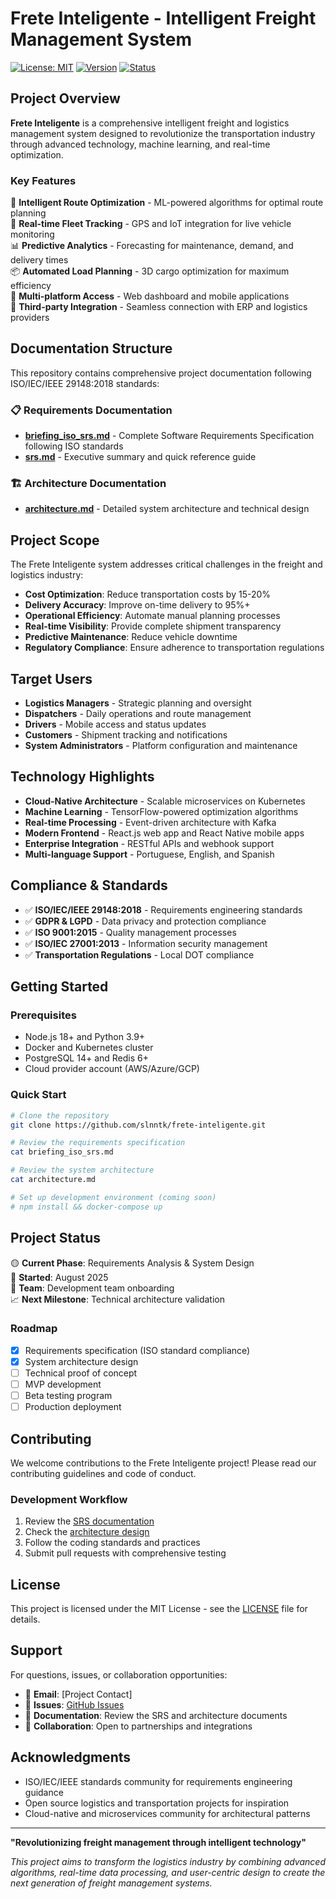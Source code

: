 # Frete Inteligente - Intelligent Freight Management System

[![License: MIT](https://img.shields.io/badge/License-MIT-yellow.svg)](https://opensource.org/licenses/MIT)
[![Version](https://img.shields.io/badge/Version-1.0-blue.svg)]()
[![Status](https://img.shields.io/badge/Status-Planning-orange.svg)]()

## Project Overview

**Frete Inteligente** is a comprehensive intelligent freight and logistics management system designed to revolutionize the transportation industry through advanced technology, machine learning, and real-time optimization.

### Key Features

🚚 **Intelligent Route Optimization** - ML-powered algorithms for optimal route planning  
📍 **Real-time Fleet Tracking** - GPS and IoT integration for live vehicle monitoring  
📊 **Predictive Analytics** - Forecasting for maintenance, demand, and delivery times  
📦 **Automated Load Planning** - 3D cargo optimization for maximum efficiency  
📱 **Multi-platform Access** - Web dashboard and mobile applications  
🔗 **Third-party Integration** - Seamless connection with ERP and logistics providers  

## Documentation Structure

This repository contains comprehensive project documentation following ISO/IEC/IEEE 29148:2018 standards:

### 📋 Requirements Documentation
- **[briefing_iso_srs.md](./briefing_iso_srs.md)** - Complete Software Requirements Specification following ISO standards
- **[srs.md](./srs.md)** - Executive summary and quick reference guide

### 🏗️ Architecture Documentation  
- **[architecture.md](./architecture.md)** - Detailed system architecture and technical design

## Project Scope

The Frete Inteligente system addresses critical challenges in the freight and logistics industry:

- **Cost Optimization**: Reduce transportation costs by 15-20%
- **Delivery Accuracy**: Improve on-time delivery to 95%+
- **Operational Efficiency**: Automate manual planning processes
- **Real-time Visibility**: Provide complete shipment transparency
- **Predictive Maintenance**: Reduce vehicle downtime
- **Regulatory Compliance**: Ensure adherence to transportation regulations

## Target Users

- **Logistics Managers** - Strategic planning and oversight
- **Dispatchers** - Daily operations and route management  
- **Drivers** - Mobile access and status updates
- **Customers** - Shipment tracking and notifications
- **System Administrators** - Platform configuration and maintenance

## Technology Highlights

- **Cloud-Native Architecture** - Scalable microservices on Kubernetes
- **Machine Learning** - TensorFlow-powered optimization algorithms
- **Real-time Processing** - Event-driven architecture with Kafka
- **Modern Frontend** - React.js web app and React Native mobile apps
- **Enterprise Integration** - RESTful APIs and webhook support
- **Multi-language Support** - Portuguese, English, and Spanish

## Compliance & Standards

- ✅ **ISO/IEC/IEEE 29148:2018** - Requirements engineering standards
- ✅ **GDPR & LGPD** - Data privacy and protection compliance
- ✅ **ISO 9001:2015** - Quality management processes
- ✅ **ISO/IEC 27001:2013** - Information security management
- ✅ **Transportation Regulations** - Local DOT compliance

## Getting Started

### Prerequisites
- Node.js 18+ and Python 3.9+
- Docker and Kubernetes cluster
- PostgreSQL 14+ and Redis 6+
- Cloud provider account (AWS/Azure/GCP)

### Quick Start
```bash
# Clone the repository
git clone https://github.com/slnntk/frete-inteligente.git

# Review the requirements specification
cat briefing_iso_srs.md

# Review the system architecture  
cat architecture.md

# Set up development environment (coming soon)
# npm install && docker-compose up
```

## Project Status

🟡 **Current Phase**: Requirements Analysis & System Design  
📅 **Started**: August 2025  
👥 **Team**: Development team onboarding  
📈 **Next Milestone**: Technical architecture validation  

### Roadmap

- [x] Requirements specification (ISO standard compliance)
- [x] System architecture design
- [ ] Technical proof of concept
- [ ] MVP development
- [ ] Beta testing program
- [ ] Production deployment

## Contributing

We welcome contributions to the Frete Inteligente project! Please read our contributing guidelines and code of conduct.

### Development Workflow
1. Review the [SRS documentation](./briefing_iso_srs.md)
2. Check the [architecture design](./architecture.md)  
3. Follow the coding standards and practices
4. Submit pull requests with comprehensive testing

## License

This project is licensed under the MIT License - see the [LICENSE](LICENSE) file for details.

## Support

For questions, issues, or collaboration opportunities:

- 📧 **Email**: [Project Contact]
- 💬 **Issues**: [GitHub Issues](https://github.com/slnntk/frete-inteligente/issues)
- 📖 **Documentation**: Review the SRS and architecture documents
- 🤝 **Collaboration**: Open to partnerships and integrations

## Acknowledgments

- ISO/IEC/IEEE standards community for requirements engineering guidance
- Open source logistics and transportation projects for inspiration
- Cloud-native and microservices community for architectural patterns

---

**"Revolutionizing freight management through intelligent technology"**

*This project aims to transform the logistics industry by combining advanced algorithms, real-time data processing, and user-centric design to create the next generation of freight management systems.*